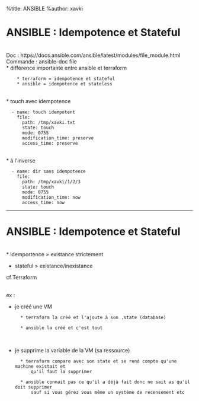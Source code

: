 %title: ANSIBLE
%author: xavki


# ANSIBLE : Idempotence et Stateful


<br>
Doc : https://docs.ansible.com/ansible/latest/modules/file_module.html
Commande : ansible-doc file

<br>
* différence importante entre ansible et terraform

		* terraform = idempotence et stateful
		* ansible = idempotence et stateless

<br>
* touch avec idempotence

```
  - name: touch idempotent
    file:
      path: /tmp/xavki.txt
      state: touch
      mode: 0755
      modification_time: preserve
      access_time: preserve
```

<br>
* à l'inverse

```
  - name: dir sans idempotence
    file:
      path: /tmp/xavki/1/2/3
      state: touch
      mode: 0755
      modification_time: now
      access_time: now
```


---------------------------------------------------------------------------------


# ANSIBLE : Idempotence et Stateful



<br>
* idemportence > existance strictement

* stateful > existance/inexistance

cf Terraform


<br>
ex :

* je créé une VM

		* terraform la créé et l'ajoute à son .state (database)

		* ansible la créé et c'est tout

<br>

* je supprime la variable de la VM (sa ressource)

		* terraform compare avec son state et se rend compte qu'une machine existait et 
			qu'il faut la supprimer

		* ansible connait pas ce qu'il a déjà fait donc ne sait as qu'il doit supprimer
			sauf si vous gérez vous même un système de recensement etc


